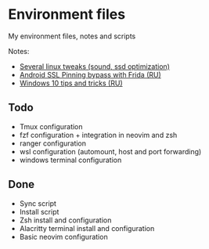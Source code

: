 # Environment files

My environment files, notes and scripts

Notes:
- [Several linux tweaks (sound, ssd optimization)](./notes/tweaks.md)
- [Android SSL Pinning bypass with Frida (RU)](./notes/android-ssl.md)
- [Windows 10 tips and tricks (RU)](./notes/windows.md)

## Todo
- Tmux configuration
- fzf configuration + integration in neovim and zsh
- ranger configuration
- wsl configuration (automount, host and port forwarding)
- windows terminal configuration

## Done
- Sync script
- Install script
- Zsh install and configuration
- Alacritty terminal install and configuration
- Basic neovim configuration
